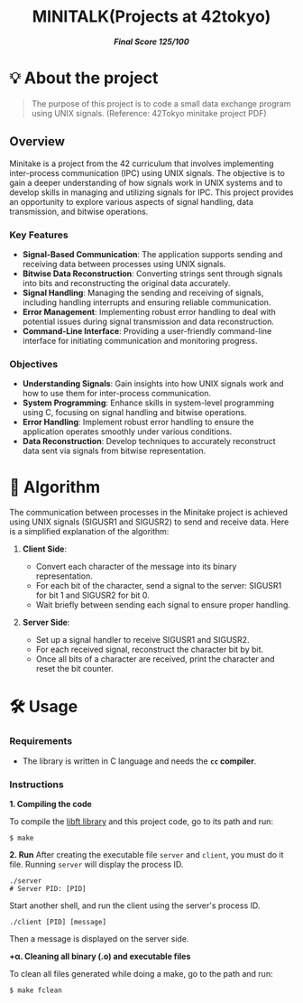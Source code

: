 <h1 align="center">
	MINITALK(Projects at 42tokyo)
</h1>

<p align="center">
	<b><i>Final Score 125/100</i></b><br>
</p>

# 💡 About the project
> The purpose of this project is to code a small data exchange program using UNIX signals. (Reference: 42Tokyo minitake project PDF)

## Overview
Minitake is a project from the 42 curriculum that involves implementing inter-process communication (IPC) using UNIX signals.
The objective is to gain a deeper understanding of how signals work in UNIX systems and to develop skills in managing and utilizing signals for IPC.
This project provides an opportunity to explore various aspects of signal handling, data transmission, and bitwise operations.

### Key Features
- **Signal-Based Communication**: The application supports sending and receiving data between processes using UNIX signals.
- **Bitwise Data Reconstruction**: Converting strings sent through signals into bits and reconstructing the original data accurately.
- **Signal Handling**: Managing the sending and receiving of signals, including handling interrupts and ensuring reliable communication.
- **Error Management**: Implementing robust error handling to deal with potential issues during signal transmission and data reconstruction.
- **Command-Line Interface**: Providing a user-friendly command-line interface for initiating communication and monitoring progress.

### Objectives
- **Understanding Signals**: Gain insights into how UNIX signals work and how to use them for inter-process communication.
- **System Programming**: Enhance skills in system-level programming using C, focusing on signal handling and bitwise operations.
- **Error Handling**: Implement robust error handling to ensure the application operates smoothly under various conditions.
- **Data Reconstruction**: Develop techniques to accurately reconstruct data sent via signals from bitwise representation.

# 🚀 Algorithm
The communication between processes in the Minitake project is achieved using UNIX signals (SIGUSR1 and SIGUSR2) to send and receive data. Here is a simplified explanation of the algorithm:

1. **Client Side**:
   - Convert each character of the message into its binary representation.
   - For each bit of the character, send a signal to the server: SIGUSR1 for bit 1 and SIGUSR2 for bit 0.
   - Wait briefly between sending each signal to ensure proper handling.

2. **Server Side**:
   - Set up a signal handler to receive SIGUSR1 and SIGUSR2.
   - For each received signal, reconstruct the character bit by bit.
   - Once all bits of a character are received, print the character and reset the bit counter.

# 🛠️ Usage

### Requirements

- The library is written in C language and needs the **`cc` compiler**.

### Instructions

**1. Compiling the code**

To compile the [libft library](https://github.com/jayjayjay-hub/libft) and this project code, go to its path and run:

```shell
$ make
```

**2. Run**
After creating the executable file `server` and `client`, you must do it file.
Running `server` will display the process ID.
```shell
./server
# Server PID: [PID]
```
Start another shell, and run the client using the server's process ID.
```shell
./client [PID] [message]
```
Then a message is displayed on the server side.

**+α. Cleaning all binary (.o) and executable files**

To clean all files generated while doing a make, go to the path and run:

```shell
$ make fclean
```
